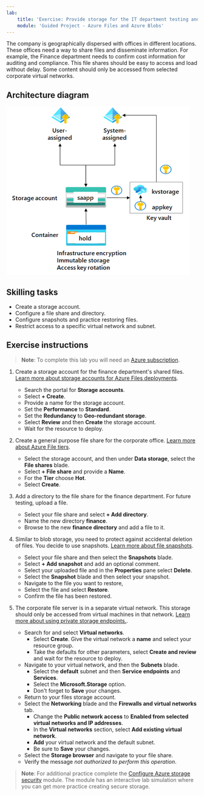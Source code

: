 ```yaml
---
lab:
    title: 'Exercise: Provide storage for the IT department testing and training'
    module: 'Guided Project - Azure Files and Azure Blobs'
---
```


The company is geographically dispersed with offices in different locations.  These offices need a way to share files and disseminate information. For example, the Finance department needs to confirm cost information for auditing and compliance. This file shares should be easy to access and load without delay. Some content should only be accessed from selected corporate virtual networks.


## Architecture diagram

![Diagram with a storage account, file share, and directory](../Media/task_04.png)

## Skilling tasks
- Create a storage account. 
- Configure a file share and directory. 
- Configure snapshots and practice restoring files. 
- Restrict access to a specific virtual network and subnet. 

## Exercise instructions

>**Note**: To complete this lab you will need an [Azure subscription](https://azure.microsoft.com/free/).

1. Create a storage account for the finance department's shared files.  [Learn more about storage accounts for Azure Files deployments](https://learn.microsoft.com/azure/storage/files/storage-files-planning#management-concepts).

    - Search the portal for **Storage accounts**. 
    - Select **+ Create**. 
    - Provide a name for the storage account. 
    - Set the **Performance** to **Standard**.  
    - Set the **Redundancy** to **Geo-redundant storage**.
    - Select **Review** and then **Create** the storage account.
    - Wait for the resource to deploy. 

1. Create a general purpose file share for the corporate office. [Learn more about Azure File tiers](https://learn.microsoft.com/azure/storage/files/storage-files-planning#storage-tiers).

    - Select the storage account, and then under **Data storage**, select the **File shares** blade. 
    - Select **+ File share** and provide a **Name**.
    - For the **Tier** choose **Hot**. 
    - Select **Create**. 


1. Add a directory to the file share for the finance department. For future testing, upload a file. 

    - Select your file share and select **+ Add directory**. 
    - Name the new directory **finance**.
    - Browse to the new **finance directory** and add a file to it. 

1. Similar to blob storage, you need to protect against accidental deletion of files. You decide to use snapshots. [Learn more about file snapshots](https://learn.microsoft.com/azure/storage/files/storage-snapshots-files).
    
    - Select your file share and then select the **Snapshots** blade. 
    - Select **+ Add snapshot** and add an optional comment. 
    - Select your uploaded file and in the **Properties** pane select **Delete**.
    - Select the **Snapshot** blade and then select your snapshot. 
    - Navigate to the file you want to restore,
    - Select the file and select **Restore**.
    - Confirm the file has been restored. 

1. The corporate file server is in a separate virtual network. This storage should only be accessed from virtual machines in that network. [Learn more about using private storage endpoints.](https://learn.microsoft.com/azure/storage/common/storage-private-endpoints).

    - Search for and select **Virtual networks**.
        - Select **Create**. Give the virtual network a **name** and select your resource group. 
        - Take the defaults for other parameters, select **Create and review** and wait for the resource to deploy. 
    - Navigate to your virtual network, and then the **Subnets** blade.
        - Select the **default** subnet and then **Service endpoints** and **Services**.
        - Select the **Microsoft.Storage** option.     
        - Don't forget to **Save** your changes. 
    - Return to your files storage account. 
    - Select the **Networking** blade and the **Firewalls and virtual networks** tab. 
        - Change the **Public network access** to **Enabled from selected virtual networks and IP addresses**.
        - In the **Virtual networks** section, select **Add existing virtual network**.
        - **Add** your virtual network and the default subnet. 
        - Be sure to **Save** your changes. 
    - Select the **Storage browser** and navigate to your file share. 
    - Verify the message *not authorized to perform this operation*. 


>**Note**: For additional practice complete the [Configure Azure storage security](https://learn.microsoft.com/training/modules/configure-storage-security/) module. The module has an interactive lab simulation where you can get more practice creating secure storage. 
